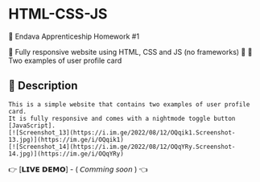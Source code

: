# HTML-CSS-JS
📑 Endava Apprenticeship Homework #1

📌 Fully responsive website using HTML, CSS and JS (no frameworks) 📌
           🎯 Two examples of user profile card 


## 📝 Description

    This is a simple website that contains two examples of user profile card.
    It is fully responsive and comes with a nightmode toggle button [JavaScript].
    [![Screenshot_13](https://i.im.ge/2022/08/12/OQqik1.Screenshot-13.jpg)](https://im.ge/i/OQqik1)
    [![Screenshot_14](https://i.im.ge/2022/08/12/OQqYRy.Screenshot-14.jpg)](https://im.ge/i/OQqYRy)

👉 [𝗟𝗜𝗩𝗘 𝗗𝗘𝗠𝗢] - ( 𝘊𝘰𝘮𝘮𝘪𝘯𝘨 𝘴𝘰𝘰𝘯 ) 👈

